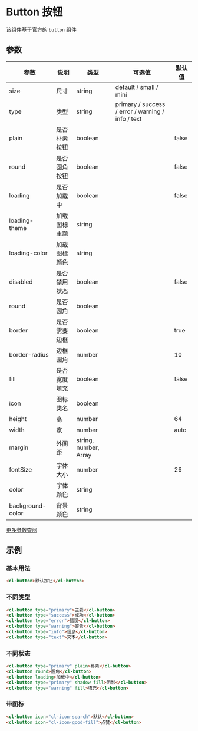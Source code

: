 # Button 按钮

该组件基于官方的 `button` 组件

## 参数

| 参数             | 说明         | 类型                  | 可选值                                            | 默认值 |
| ---------------- | ------------ | --------------------- | ------------------------------------------------- | ------ |
| size             | 尺寸         | string                | default / small / mini                            |        |
| type             | 类型         | string                | primary / success / error / warning / info / text |        |
| plain            | 是否朴素按钮 | boolean               |                                                   | false  |
| round            | 是否圆角按钮 | boolean               |                                                   | false  |
| loading          | 是否加载中   | boolean               |                                                   | false  |
| loading-theme    | 加载图标主题 | string                |                                                   |        |
| loading-color    | 加载图标颜色 | string                |                                                   |        |
| disabled         | 是否禁用状态 | boolean               |                                                   | false  |
| round            | 是否圆角     | boolean               |                                                   |        |
| border           | 是否需要边框 | boolean               |                                                   | true   |
| border-radius    | 边框圆角     | number                |                                                   | 10     |
| fill             | 是否宽度填充 | boolean               |                                                   | false  |
| icon             | 图标类名     | boolean               |                                                   |        |
| height           | 高           | number                |                                                   | 64     |
| width            | 宽           | number                |                                                   | auto   |
| margin           | 外间距       | string, number, Array |                                                   |        |
| fontSize         | 字体大小     | number                |                                                   | 26     |
| color            | 字体颜色     | string                |                                                   |        |
| background-color | 背景颜色     | string                |                                                   |        |

[更多参数查阅](https://uniapp.dcloud.io/component/button)

## 示例

### 基本用法

```html
<cl-button>默认按钮</cl-button>
```

### 不同类型

```html
<cl-button type="primary">主要</cl-button>
<cl-button type="success">成功</cl-button>
<cl-button type="error">错误</cl-button>
<cl-button type="warning">警告</cl-button>
<cl-button type="info">信息</cl-button>
<cl-button type="text">文本</cl-button>
```

### 不同状态

```html
<cl-button type="primary" plain>朴素</cl-button>
<cl-button round>圆角</cl-button>
<cl-button loading>加载中</cl-button>
<cl-button type="primary" shadow fill>阴影</cl-button>
<cl-button type="warning" fill>填充</cl-button>
```

### 带图标

```html
<cl-button icon="cl-icon-search">默认</cl-button>
<cl-button icon="cl-icon-good-fill">点赞</cl-button>
```
